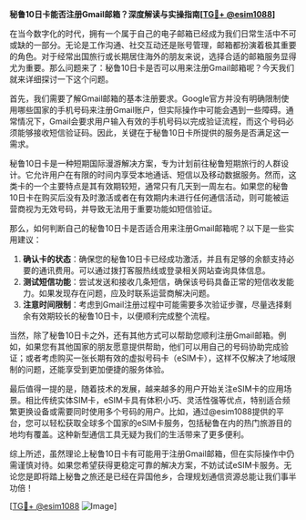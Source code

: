 **秘鲁10日卡能否注册Gmail邮箱？深度解读与实操指南[[TG💪+ @esim1088](https://t.me/s/esim1088)]**

在当今数字化的时代，拥有一个属于自己的电子邮箱已经成为我们日常生活中不可或缺的一部分。无论是工作沟通、社交互动还是账号管理，邮箱都扮演着极其重要的角色。对于经常出国旅行或长期居住海外的朋友来说，选择合适的邮箱服务显得尤为重要。那么问题来了：秘鲁10日卡是否可以用来注册Gmail邮箱呢？今天我们就来详细探讨一下这个问题。

首先，我们需要了解Gmail邮箱的基本注册要求。Google官方并没有明确限制使用哪些国家的手机号码来注册Gmail账户，但实际操作中可能会遇到一些障碍。通常情况下，Gmail会要求用户输入有效的手机号码以完成验证流程，而这个号码必须能够接收短信验证码。因此，关键在于秘鲁10日卡所提供的服务是否满足这一需求。

秘鲁10日卡是一种短期国际漫游解决方案，专为计划前往秘鲁短期旅行的人群设计。它允许用户在有限的时间内享受本地通话、短信以及移动数据服务。然而，这类卡的一个主要特点是其有效期较短，通常只有几天到一周左右。如果您的秘鲁10日卡在购买后没有及时激活或者在有效期内未进行任何通信活动，则可能被运营商视为无效号码，并导致无法用于重要功能如短信验证。

那么，如何判断自己的秘鲁10日卡是否适合用来注册Gmail邮箱呢？以下是一些实用建议：

1. **确认卡的状态**：确保您的秘鲁10日卡已经成功激活，并且有足够的余额支持必要的通讯费用。可以通过拨打客服热线或登录相关网站查询具体信息。
2. **测试短信功能**：尝试发送和接收几条短信，确保该号码具备正常的短信收发能力。如果发现存在问题，应及时联系运营商解决问题。
3. **注意时间限制**：考虑到Gmail注册过程中可能需要多次验证步骤，尽量选择剩余有效期较长的秘鲁10日卡，以便顺利完成整个流程。

当然，除了秘鲁10日卡之外，还有其他方式可以帮助您顺利注册Gmail邮箱。例如，如果您有其他国家的朋友愿意提供帮助，他们可以用自己的号码协助完成验证；或者考虑购买一张长期有效的虚拟号码卡（eSIM卡），这样不仅解决了地域限制的问题，还能享受到更加便捷的服务体验。

最后值得一提的是，随着技术的发展，越来越多的用户开始关注eSIM卡的应用场景。相比传统实体SIM卡，eSIM卡具有体积小巧、灵活性强等优点，特别适合频繁更换设备或需要同时使用多个号码的用户。比如，通过@esim1088提供的平台，您可以轻松获取全球多个国家的eSIM卡服务，包括秘鲁在内的热门旅游目的地均有覆盖。这种新型通信工具无疑为我们的生活带来了更多便利。

综上所述，虽然理论上秘鲁10日卡有可能用于注册Gmail邮箱，但在实际操作中仍需谨慎对待。如果您希望获得更稳定可靠的解决方案，不妨试试eSIM卡服务。无论您是即将踏上秘鲁之旅还是已经在异国他乡，合理规划通信资源总能让我们事半功倍！

[[TG💪+ @esim1088](https://t.me/s/esim1088) ![Image](https://i.postimg.cc/4NQfJmqS/Snipaste-2025-05-13-00-14-12.png)]